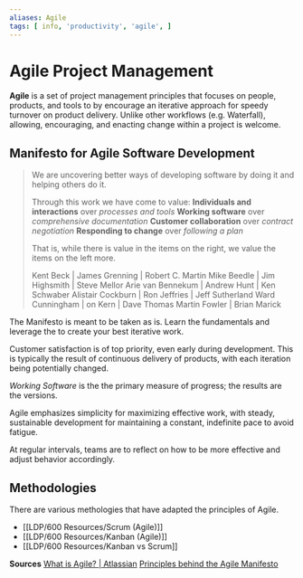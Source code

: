 ```yaml
---
aliases: Agile
tags: [ info, 'productivity', 'agile', ]
---
```

# Agile Project Management
**Agile** is a set of project management principles that focuses on people, products, and tools to by encourage an iterative approach for speedy turnover on product delivery. Unlike other workflows (e.g. Waterfall), allowing, encouraging, and enacting change within a project is welcome.

## Manifesto for Agile Software Development
> We are uncovering better ways of developing software by doing it and helping others do it.
> 
> Through this work we have come to value:
> **Individuals and interactions** over *processes and tools*
> **Working software** over *comprehensive documentation*
> **Customer collaboration** over *contract negotiation*
> **Responding to change** over *following a plan*
> 
> That is, while there is value in the items on the right, we value the items on the left more.
> 
> Kent Beck | James Grenning | Robert C. Martin
> Mike Beedle | Jim Highsmith | Steve Mellor
> Arie van Bennekum | Andrew Hunt | Ken Schwaber
> Alistair Cockburn | Ron Jeffries | Jeff Sutherland
> Ward Cunningham 	 | on Kern | Dave Thomas
> Martin Fowler | Brian Marick

The Manifesto is meant to be taken as is. Learn the fundamentals and leverage the to create your best iterative work.

Customer satisfaction is of top priority, even early during development. This is typically the result of continuous delivery of products, with each iteration being potentially changed.

*Working Software* is the the primary measure of progress; the results are the versions.

Agile emphasizes simplicity for maximizing effective work, with steady, sustainable development for maintaining a constant, indefinite pace to avoid fatigue.

At regular intervals, teams are to reflect on how to be more effective and adjust behavior accordingly.

## Methodologies
There are various methologies that have adapted the principles of Agile.
- [[LDP/600 Resources/Scrum (Agile)]]
- [[LDP/600 Resources/Kanban (Agile)]]
- [[LDP/600 Resources/Kanban vs Scrum]]

**Sources**
[What is Agile? | Atlassian](https://www.atlassian.com/agile)
[Principles behind the Agile Manifesto](https://agilemanifesto.org/principles.html)
